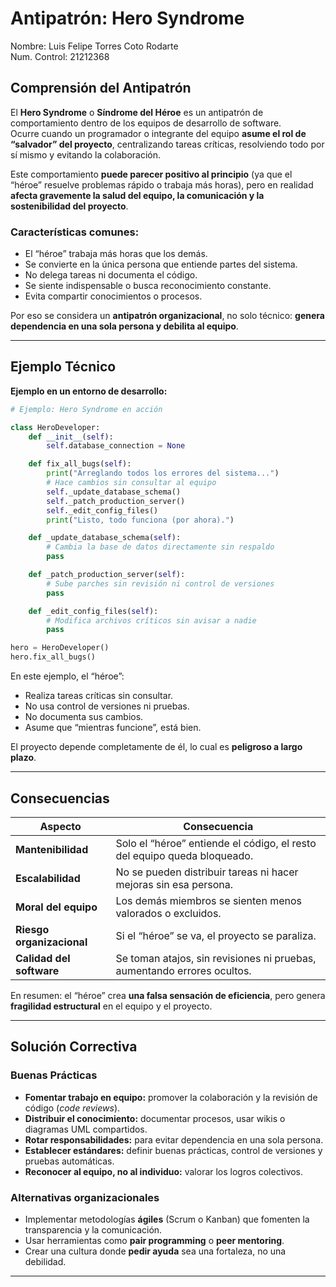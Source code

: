 # Antipatrón: Hero Syndrome
Nombre: Luis Felipe Torres Coto Rodarte  
Num. Control: 21212368

## Comprensión del Antipatrón

El **Hero Syndrome** o **Síndrome del Héroe** es un antipatrón de comportamiento dentro de los equipos de desarrollo de software.  
Ocurre cuando un programador o integrante del equipo **asume el rol de “salvador” del proyecto**, centralizando tareas críticas, resolviendo todo por sí mismo y evitando la colaboración.  

Este comportamiento **puede parecer positivo al principio** (ya que el “héroe” resuelve problemas rápido o trabaja más horas), pero en realidad **afecta gravemente la salud del equipo, la comunicación y la sostenibilidad del proyecto**.

### Características comunes:
- El “héroe” trabaja más horas que los demás.  
- Se convierte en la única persona que entiende partes del sistema.  
- No delega tareas ni documenta el código.  
- Se siente indispensable o busca reconocimiento constante.  
- Evita compartir conocimientos o procesos.

Por eso se considera un **antipatrón organizacional**, no solo técnico: **genera dependencia en una sola persona y debilita al equipo**.

---

## Ejemplo Técnico

**Ejemplo en un entorno de desarrollo:**

```python
# Ejemplo: Hero Syndrome en acción

class HeroDeveloper:
    def __init__(self):
        self.database_connection = None

    def fix_all_bugs(self):
        print("Arreglando todos los errores del sistema...")
        # Hace cambios sin consultar al equipo
        self._update_database_schema()
        self._patch_production_server()
        self._edit_config_files()
        print("Listo, todo funciona (por ahora).")

    def _update_database_schema(self):
        # Cambia la base de datos directamente sin respaldo
        pass

    def _patch_production_server(self):
        # Sube parches sin revisión ni control de versiones
        pass

    def _edit_config_files(self):
        # Modifica archivos críticos sin avisar a nadie
        pass

hero = HeroDeveloper()
hero.fix_all_bugs()
```

En este ejemplo, el “héroe”:
- Realiza tareas críticas sin consultar.  
- No usa control de versiones ni pruebas.  
- No documenta sus cambios.  
- Asume que “mientras funcione”, está bien.  

El proyecto depende completamente de él, lo cual es **peligroso a largo plazo**.

---

## Consecuencias
| Aspecto | Consecuencia |
|----------|---------------|
| **Mantenibilidad** | Solo el “héroe” entiende el código, el resto del equipo queda bloqueado. |
| **Escalabilidad** | No se pueden distribuir tareas ni hacer mejoras sin esa persona. |
| **Moral del equipo** | Los demás miembros se sienten menos valorados o excluidos. |
| **Riesgo organizacional** | Si el “héroe” se va, el proyecto se paraliza. |
| **Calidad del software** | Se toman atajos, sin revisiones ni pruebas, aumentando errores ocultos. |

En resumen: el “héroe” crea **una falsa sensación de eficiencia**, pero genera **fragilidad estructural** en el equipo y el proyecto.

---

## Solución Correctiva 

### Buenas Prácticas

- **Fomentar trabajo en equipo:** promover la colaboración y la revisión de código (*code reviews*).  
- **Distribuir el conocimiento:** documentar procesos, usar wikis o diagramas UML compartidos.  
- **Rotar responsabilidades:** para evitar dependencia en una sola persona.  
- **Establecer estándares:** definir buenas prácticas, control de versiones y pruebas automáticas.  
- **Reconocer al equipo, no al individuo:** valorar los logros colectivos.  

### Alternativas organizacionales
- Implementar metodologías **ágiles** (Scrum o Kanban) que fomenten la transparencia y la comunicación.  
- Usar herramientas como **pair programming** o **peer mentoring**.  
- Crear una cultura donde **pedir ayuda** sea una fortaleza, no una debilidad.

---
